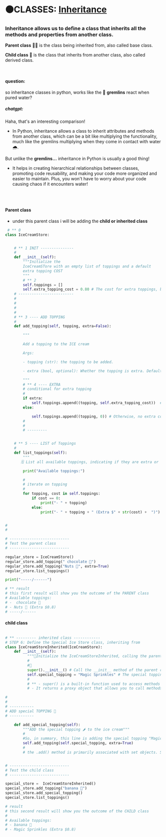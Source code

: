 # 🟠CLASSES: [Inheritance](https://www.w3schools.com/python/python_inheritance.asp)

### Inheritance allows us to define a class that inherits all the methods and properties from another class.

**Parent class** 🧑‍🦲 is the class being inherited from, also called base class.

**Child class** 👶 is the class that inherits from another class, also called derived class.

<br>

#### question:

so inheritance classes in python, works like the 🍰 **gremlins** react when pured water?

##### chatgpt:

Haha, that's an interesting comparison!

- In Python, inheritance allows a class to inherit attributes and methods from another class, which can be a bit like multiplying the functionality, much like the gremlins multiplying when they come in contact with water 🌧️.

But unlike the **gremlins...** inheritance in Python is usually a good thing!

- It helps in creating hierarchical relationships between classes, promoting code reusability, and making your code more organized and easier to maintain. Plus, you won't have to worry about your code causing chaos if it encounters water!

<br>
<br>

#### Parent class

- under this parent class i will be adding the **child or inherited class**

```python
 # ** 0
class IceCreamStore:


    # ** 1 INIT ---------------
    #
    def __init__(self):
        """Initialize the
        IceCreamSTore with an empty list of toppings and a default
        extra topping COST
        """
        # ** 2
        self.toppings = []
        self.extra_topping_cost = 0.80 # The cost for extra toppings, because who doesn't love some extra toppings?
    # -------------------------
    #
    #
    #
    #
    # ** 3 ---- ADD TOPPING
    #
    def add_topping(self, topping, extra=False):

        """

        Add a topping to the ICE cream

        Args:

        - topping (str): the topping to be added.

        - extra (bool, optional): Whether the topping is extra. Defaults to FALSE

        """
        # ** 4 ---- EXTRA
        # conditional for extra topping
        #
        if extra:
            self.toppings.append((topping, self.extra_topping_cost))  # If extra, append with extra cost
        else:

            self.toppings.append((topping, 0)) # Otherwise, no extra cost
        #
        #
        # ---------


    # ** 5 ---- LIST of Toppings
    #
    def list_toppings(self):
        """
       🗒️ List all available toppings, indicating if they are extra or not."""

        print("Available toppings:")

        #
        # iterate on topping
        #
        for topping, cost in self.toppings:
            if cost == 0:
                print("- " + topping)
            else:
                print("- " + topping + " (Extra $" + str(cost) +  ")")


#
#

# ---------------------------
# Test the parent class
# ---------------------------

regular_store = IceCreamStore()
regular_store.add_topping(" chocolate 🍫")
regular_store.add_topping("Nuts 🌰", extra=True)
regular_store.list_toppings()

print("-----/------")

# ** result
# this first result will show you the outcome of the PARENT class
# Available toppings:
# -  chocolate 🍫
# - Nuts 🌰 (Extra $0.8)
# -----/------
```

#### child class

```python

# ** --------- inherited class ------------
# STEP 6: Define the Special Ice Store class, inheriting from
class IceCreamStoreInherited(IceCreamStore):
    def __init__(self):
          """🍦Initialize the IceCreamStoreInherited, calling the parent class's __init__ method. 🍦"""
          #
          #🤚
          super().__init__() # Call the __init__ method of the parent class
          self.special_topping = "Magic Sprinkles" # The special topping that adds a touch of magic
          #
          # ** - super() is a built-in function used to access methods and properties from a parent class.
          # - It returns a proxy object that allows you to call methods of the superclass (parent class) in a subclass (child class).

#
#
# -----------
# ADD special TOPPING 🎊
# -----------

    def add_special_topping(self):
        """ADD the special topping 🌶️ to the ice cream"""
        #
        #So, in summary, this line is adding the special topping "Magic Sprinkles" to an ice cream instance (self) using the add_topping method, and it's explicitly specifying that this topping is extra.
        self.add_topping(self.special_topping, extra=True)
        #
        # the .add() method is primarily associated with set objects. Sets are unordered collections of unique elements. The .add() method is used to add a single element to a set. If the element is already present in the set, the set remains unchanged. ( check the example on the md) 🖐️ BUT IN THIS CASE, we are not making use of the add() method but to another function in STEP 3


# ---------------------------
# Test the child class
# ---------------------------

special_store =  IceCreamStoreInherited()
special_store.add_topping("banana 🍌")
special_store.add_special_topping()
special_store.list_toppings()

# result
# this second result will show you the outcome of the CHILD class
#
# Available toppings:
# - banana 🍌
# - Magic Sprinkles (Extra $0.8)
```
